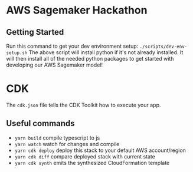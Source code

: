 # AWS Sagemaker Hackathon

## Getting Started
Run this command to get your dev environment setup: `./scripts/dev-env-setup.sh`
The above script will install python if it's not already installed. It will then install all of the needed python packages to get started with developing our AWS Sagemaker model!
# CDK
The `cdk.json` file tells the CDK Toolkit how to execute your app.

## Useful commands

 * `yarn build`           compile typescript to js
 * `yarn watch`           watch for changes and compile
 * `yarn cdk deploy`      deploy this stack to your default AWS account/region
 * `yarn cdk diff`        compare deployed stack with current state
 * `yarn cdk synth`       emits the synthesized CloudFormation template

